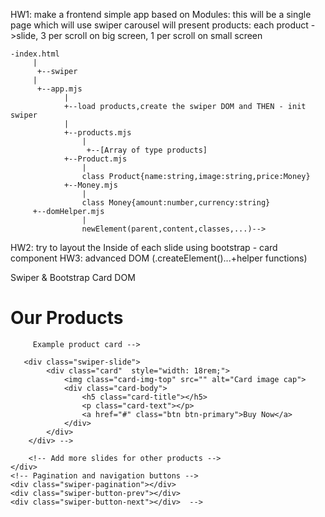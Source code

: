 HW1: make a frontend simple app based on Modules:
     this will be a single page which will use swiper carousel
     will present products: each product ->slide,
     3 per scroll on big screen, 1 per scroll on small screen

    -index.html
         |
          +--swiper
         |
          +--app.mjs
                |
                +--load products,create the swiper DOM and THEN - init swiper
                |
                +--products.mjs
                    |
                     +--[Array of type products]
                +--Product.mjs
                    |
                    class Product{name:string,image:string,price:Money}
                +--Money.mjs
                    |
                    class Money{amount:number,currency:string}
         +--domHelper.mjs
                    |
                    newElement(parent,content,classes,...)-->

 HW2: try to layout the Inside of each slide using bootstrap - card component
 HW3: advanced DOM (.createElement()...+helper functions) 





 Swiper & Bootstrap Card DOM

<div class="swiper-container">
    <h1>Our Products</h1>
    <Swiper wrapper
    <div class="swiper-wrapper">
    
         Example product card -->

       <div class="swiper-slide">
            <div class="card"  style="width: 18rem;">
                <img class="card-img-top" src="" alt="Card image cap">
                <div class="card-body">
                    <h5 class="card-title"></h5>
                    <p class="card-text"></p>
                    <a href="#" class="btn btn-primary">Buy Now</a>
                </div>
            </div>
        </div> -->

        <!-- Add more slides for other products -->
    </div>
    <!-- Pagination and navigation buttons -->
    <div class="swiper-pagination"></div>
    <div class="swiper-button-prev"></div>
    <div class="swiper-button-next"></div>  -->

